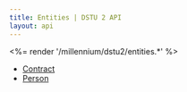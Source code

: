 ```yaml
---
title: Entities | DSTU 2 API
layout: api
---
```


<%= render '/millennium/dstu2/entities.*' %>

* [Contract](../entities/contract)
* [Person](../entities/person)
